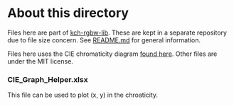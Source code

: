 # About this directory

Files here are part of [kch-rgbw-lib](https://github.com/kchinzei/kch-rgbw-lib).
These are kept in a separate repository due to file size concern.
See [README.md](https://github.com/kchinzei/kch-rgbw-lib/blob/master/README.md) for general information.

Files here uses the CIE chromaticity diagram [found here](http://n-colorspace.cool.coocan.jp/imgData/CIE1931_F2a.png). Other files are under the MIT license.

### CIE_Graph_Helper.xlsx

This file can be used to plot (x, y) in the chroaticity.
